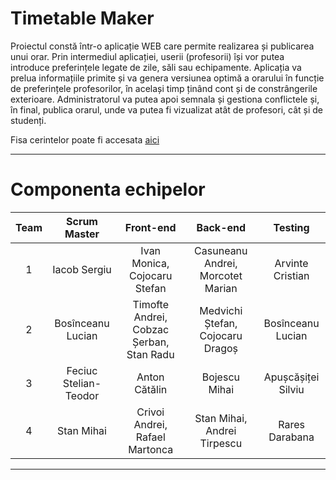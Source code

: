 # Timetable Maker
Proiectul constă într-o aplicație WEB care permite realizarea și publicarea unui orar. Prin intermediul aplicației, userii (profesorii) își vor putea introduce preferințele legate de zile, săli sau echipamente. Aplicația va prelua informațiile primite și va genera versiunea optimă a orarului în funcție de preferințele profesorilor, în același timp ținând cont și de constrângerile exterioare. Administratorul va putea apoi semnala și gestiona conflictele și, în final, publica orarul, unde va putea fi vizualizat atât de profesori, cât și de studenți.

Fisa cerintelor poate fi accesata [aici](https://docs.google.com/document/d/1YdpxclPJ6u3HxfGSokueA2jh0oI5LPKv_7d9kzqp1uk/edit)

***

# Componenta echipelor

| Team | Scrum Master | Front-end | Back-end | Testing |
| :--: | :----------: | :-------: | :------: | :-----: |
| 1 | Iacob Sergiu | Ivan Monica, Cojocaru Stefan | Casuneanu Andrei, Morcotet Marian | Arvinte Cristian |
| 2 | Bosînceanu Lucian | Timofte Andrei, Cobzac Șerban, Stan Radu | Medvichi Ștefan, Cojocaru Dragoș | Bosînceanu Lucian |
| 3 | Feciuc Stelian-Teodor | Anton Cătălin | Bojescu Mihai | Apușcășiței Silviu |
| 4 | Stan Mihai |  Crivoi Andrei, Rafael Martonca | Stan Mihai, Andrei Tirpescu | Rares Darabana |

***
